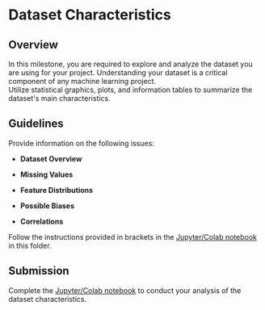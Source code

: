 # Dataset Characteristics

## Overview

In this milestone, you are required to explore and analyze the dataset you are using for your project. Understanding your dataset is a critical component of any machine learning project.  
Utilize statistical graphics, plots, and information tables to summarize the dataset's main characteristics.

## Guidelines

Provide information on the following issues:

- **Dataset Overview**

- **Missing Values**

- **Feature Distributions**

- **Possible Biases**

- **Correlations**

Follow the instructions provided in brackets in the [Jupyter/Colab notebook](exploratory_data_analysis.ipynb) in this folder.

## Submission

Complete the [Jupyter/Colab notebook](exploratory_data_analysis.ipynb) to conduct your analysis of the dataset characteristics.

